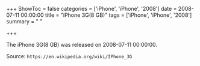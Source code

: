 +++
ShowToc = false
categories = ['iPhone', 'iPhone', '2008']
date = 2008-07-11 00:00:00
title = "iPhone 3G(8 GB)"
tags = ['iPhone', 'iPhone', '2008']
summary = " "

+++

The iPhone 3G(8 GB) was released on 2008-07-11 00:00:00.

Source: `https://en.wikipedia.org/wiki/IPhone_3G`


